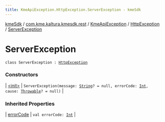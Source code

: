 ```yaml
---
title: KmeApiException.HttpException.ServerException - kmeSdk
---
```


[kmeSdk](../../../../index.html) / [com.kme.kaltura.kmesdk.rest](../../../index.html) / [KmeApiException](../../index.html) / [HttpException](../index.html) / [ServerException](./index.html)

# ServerException

`class ServerException : `[`HttpException`](../index.html)

### Constructors

| [&lt;init&gt;](-init-.html) | `ServerException(message: `[`String`](https://kotlinlang.org/api/latest/jvm/stdlib/kotlin/-string/index.html)`? = null, errorCode: `[`Int`](https://kotlinlang.org/api/latest/jvm/stdlib/kotlin/-int/index.html)`, cause: `[`Throwable`](https://kotlinlang.org/api/latest/jvm/stdlib/kotlin/-throwable/index.html)`? = null)` |

### Inherited Properties

| [errorCode](../error-code.html) | `val errorCode: `[`Int`](https://kotlinlang.org/api/latest/jvm/stdlib/kotlin/-int/index.html) |

